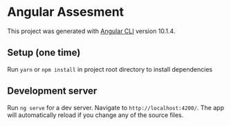 # Angular Assesment

This project was generated with [Angular CLI](https://github.com/angular/angular-cli) version 10.1.4.

## Setup (one time)

Run `yarn` or `npm install` in project root directory to install dependencies

## Development server

Run `ng serve` for a dev server. Navigate to `http://localhost:4200/`. The app will automatically reload if you change any of the source files.
